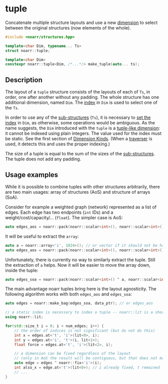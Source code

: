 # tuple

Concatenate multiple structure layouts and use a new [dimension](../Glossary.md#dimension)
to select between the original structures (now elements of the whole).

```hpp
#include <noarr/structures.hpp>

template<char Dim, typename... Ts>
struct noarr::tuple;

template<char Dim>
constexpr noarr::tuple<Dim, /*...*/> make_tuple(auto... ts);
```


## Description

The layout of a `tuple` structure consists of the layouts of each of `Ts`, in order, one after another without any padding.
The whole structure has one additional dimension, named `Dim`. The [index](../Glossary.md#index) in `Dim` is used to select one of the `Ts`.

In order to use any of the [sub-structures](../Glossary.md#sub-structure) (`Ts`),
it is necessary to [set the index](../BasicUsage.md) in `Dim`, as otherwise, some operations would be ambiguous.
As the name suggests, the `Dim` introduced with the `tuple` is a [tuple-like dimension](../DimensionKinds.md): it cannot be indexed using plain integers.
The value used for the index must be static. See the first section of [Dimension Kinds](../DimensionKinds.md).
(When a [traverser](../Traverser.md) is used, it detects this and uses the proper indexing.)

The size of a tuple is equal to the sum of the sizes of the [sub-structures](../Glossary.md#sub-structure). The tuple does not add any padding.


## Usage examples

While it is possible to combine tuples with other structures arbitrarily, there are two main usages: array of structures (AoS) and structure of arrays (SoA).

Consider for example a weighted graph (network) represented as a list of edges. Each edge has two endpoints (`int` IDs) and a weight/cost/capacity/... (`float`).
The simpler case is AoS:

```cpp
auto edges_aos = noarr::pack(noarr::scalar<int>(), noarr::scalar<int>(), noarr::scalar<float>()) ^ noarr::tuple<'t'>() ^ noarr::array<'i', 1024>();
```

It will be useful to extract the `array`:

```cpp
auto a = noarr::array<'i', 1024>(); // or vector if it should not be hardcoded
auto edges_aos = noarr::pack(noarr::scalar<int>(), noarr::scalar<int>(), noarr::scalar<float>()) ^ noarr::tuple<'t'>() ^ a;
```

Unfortunately, there is currently no way to similarly extract the tuple. Still the extraction of `a` helps.
Now it will be easier to move the array down, inside the tuple:

```cpp
auto edges_soa = noarr::pack(noarr::scalar<int>() ^ a, noarr::scalar<int>() ^ a, noarr::scalar<float>() ^ a) ^ noarr::tuple<'t'>();
```

The main advantage noarr tuples bring here is the layout agnosticity. The following algorithm works with both `edges_aos` and `edges_soa`:

```cpp
auto edges = noarr::make_bag(edges_soa, data_ptr); // or edges_aos

// a static index is necessary to index a tuple -- noarr::lit is a shortcut to create one
using noarr::lit;

for(std::size_t i = 0; i < num_edges; i++) {
	// the order of indices is not significant (but do not do this)
	int x = edges.at<'t', 'i'>(lit<0>, i);
	int y = edges.at<'i', 't'>(i, lit<1>);
	float force = edges.at<'t', 'i'>(lit<2>, i);

	// a dimension can be fixed regardless of the layout
	// (only in AoS the result will be contiguous, but that does not matter much)
	auto edge = edges ^ noarr::fix<'i'>(i);
	int also_x = edge.at<'t'>(lit<0>); // i already fixed, t remained
	// ...
}
```
